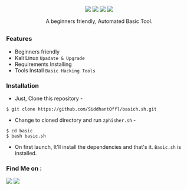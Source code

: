 


<p align="center">
  <img src="https://img.shields.io/badge/Author-Siddhant Saaho-cyan?style=flat-square">
  <img src="https://img.shields.io/badge/Open%20Source-Yes-cyan?style=flat-square">
  <img src="https://img.shields.io/badge/MADE%20IN-Tamil Eelam-green?colorA=%23ff0000&colorB=%23017e40&style=flat-square">
  <img src="https://img.shields.io/badge/Written%20In-Bash-cyan?style=flat-square">
</p>

<p align="center">A beginners friendly, Automated Basic Tool.</p>

##

### Features

- Beginners friendly
- Kali Linux `Upadate & Upgrade` 
- Requirements Installing 
- Tools Install `Basic Hacking Tools`

### Installation

- Just, Clone this repository -
```
$ git clone https://github.com/SiddhantOffl/basich.sh.git
```

- Change to cloned directory and run `zphisher.sh` -
```
$ cd basic
$ bash basic.sh
```

- On first launch, It'll install the dependencies and that's it. `Basic.sh` is installed.







### Find Me on :
<p align="left">
  <a href="https://github.com/SiddhantOffl" target="_blank"><img src="https://img.shields.io/badge/Github-SiddhantOffl-green?style=for-the-badge&logo=github"></a>
  <a href="https://www.instagram.com/yadhav_offl" target="_blank"><img src="https://img.shields.io/badge/IG-%40Yadhav_offl-red?style=for-the-badge&logo=instagram"></a>
  
</p>
